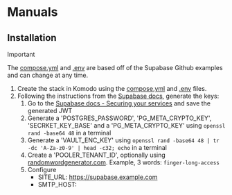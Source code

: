 # Manuals

## Installation
> [!IMPORTANT]
> The [compose.yml](https://github.com/supabase/supabase/blob/master/docker/docker-compose.yml) and [.env](https://github.com/supabase/supabase/blob/master/docker/.env.example) are based off of the Supabase Github examples and can change at any time.

1. Create the stack in Komodo using the [compose.yml](https://raw.githubusercontent.com/platnub/container-host-templates/refs/heads/main/docker/containers/supabase/compose.yml) and [.env](https://raw.githubusercontent.com/platnub/container-host-templates/refs/heads/main/docker/containers/supabase/.env) files.
2. Following the instructions from the [Supabase docs](https://supabase.com/docs/guides/self-hosting/docker#securing-your-services), generate the keys:
    1. Go to the [Supabase docs - Securing your services](https://supabase.com/docs/guides/self-hosting/docker#securing-your-services) and save the generated JWT
    2. Generate a 'POSTGRES_PASSWORD', 'PG_META_CRYPTO_KEY', 'SECRKET_KEY_BASE' and a 'PG_META_CRYPTO_KEY' using `openssl rand -base64 48` in a terminal
    3. Generate a 'VAULT_ENC_KEY' using `openssl rand -base64 48 | tr -dc 'A-Za-z0-9' | head -c32; echo` in a terminal
    4. Create a 'POOLER_TENANT_ID', optionally using [randomwordgenerator.com](https://randomwordgenerator.com/). Example, 3 words: `finger-long-access`
    5. Configure
         - SITE_URL: https://supabase.example.com
         - SMTP_HOST: 
